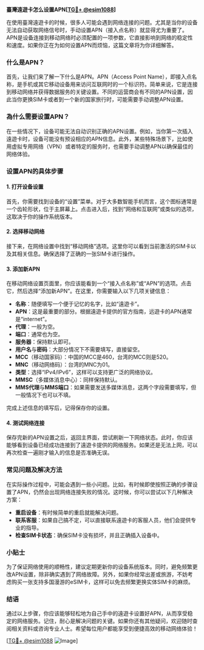 **臺灣遠遊卡怎么设置APN[[TG💪+ @esim1088](https://t.me/s/esim1088)]**

在使用臺灣遠遊卡的时候，很多人可能会遇到网络连接的问题。尤其是当你的设备无法自动获取网络信号时，手动设置APN（接入点名称）就显得尤为重要了。APN是设备连接到移动网络时必须配置的一项参数，它直接影响到网络的稳定性和速度。如果你正在为如何设置APN而烦恼，这篇文章将为你详细解答。

### 什么是APN？

首先，让我们来了解一下什么是APN。APN（Access Point Name），即接入点名称，是手机或其它移动设备用来访问互联网时的一个标识符。简单来说，它是连接到移动网络并获得数据服务的关键设置。不同的运营商会有不同的APN设置，因此当你更换SIM卡或者到一个新的国家旅行时，可能需要手动调整APN设置。

### 為什么需要设置APN？

在一些情况下，设备可能无法自动识别正确的APN设置。例如，当你第一次插入遠遊卡时，设备可能没有预设相应的APN信息。此外，某些特殊场景下，比如使用虚拟专用网络（VPN）或者特定的服务时，也需要手动调整APN以确保最佳的网络体验。

### 设置APN的具体步骤

#### 1. 打开设备设置

首先，你需要找到设备的“设置”菜单。对于大多数智能手机而言，这个图标通常是一个齿轮形状，位于主屏幕上。点击进入后，找到“网络和互联网”或类似的选项，这取决于你的操作系统版本。

#### 2. 选择移动网络

接下来，在网络设置中找到“移动网络”选项。这里你可以看到当前激活的SIM卡以及其相关信息。确保选择了正确的一张SIM卡进行操作。

#### 3. 添加新APN

在移动网络设置页面里，你应该能看到一个“接入点名称”或“APN”的选项。点击它，然后选择“添加新APN”。在这里，你需要输入以下几项关键信息：

- **名称**：随便填写一个便于记忆的名字，比如“遠遊卡”。
- **APN**：这是最重要的部分。根据遠遊卡提供的官方指南，远遊卡的APN通常是“internet”。
- **代理**：一般为空。
- **端口**：通常也为空。
- **服务器**：保持默认即可。
- **用户名**与**密码**：大部分情况下不需要填写，直接留空。
- **MCC**（移动国家码）：中国的MCC是460，台湾的MCC则是520。
- **MNC**（移动网络码）：台湾的MNC为01。
- **类型**：选择“IPv4/IPv6”，这样可以支持更广泛的网络协议。
- **MMSC**（多媒体消息中心）：同样保持默认。
- **MMS代理**与**MMS端口**：如果需要发送多媒体消息，这两个字段需要填写，但一般情况下也可以不填。

完成上述信息的填写后，记得保存你的设置。

#### 4. 测试网络连接

保存完新的APN设置之后，返回主界面，尝试刷新一下网络状态。此时，你应该能够看到设备已经成功连接到了遠遊卡提供的网络服务。如果还是无法上网，可以再次检查一遍刚才输入的信息是否准确无误。

### 常见问题及解决方法

在实际操作过程中，可能会遇到一些小问题。比如，有时候即使按照正确的步骤设置了APN，仍然会出现网络连接失败的情况。这时候，你可以尝试以下几种解决方案：

- **重启设备**：有时候简单的重启就能解决问题。
- **联系客服**：如果自己搞不定，可以直接联系遠遊卡的客服人员，他们会提供专业的指导。
- **检查SIM卡状态**：确保SIM卡没有损坏，并且正确插入设备中。

### 小贴士

为了保证网络使用的顺畅性，建议定期更新你的设备系统版本。同时，避免频繁更改APN设置，除非确实遇到了网络故障。另外，如果你经常出差或旅游，不妨考虑购买一张支持多国漫游的eSIM卡，这样可以免去频繁更换实体SIM卡的麻烦。

### 结语

通过以上步骤，你应该能够轻松地为自己手中的遠遊卡设置好APN，从而享受稳定的网络服务。记住，耐心是解决问题的关键。如果你还有其他疑问，欢迎随时查阅相关资料或咨询专业人士。希望每位用户都能享受到便捷高效的移动网络体验！

[[TG💪+ @esim1088](https://t.me/s/esim1088) ![Image](https://i.postimg.cc/4NQfJmqS/Snipaste-2025-05-13-00-14-12.png)]